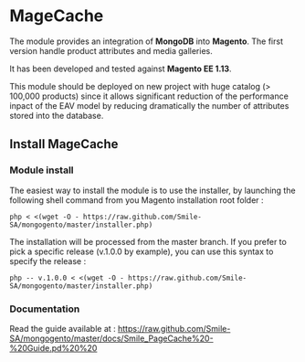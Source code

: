 # MageCache

The module provides an integration of **MongoDB** into **Magento**. The first version handle product attributes and media galleries.

It has been developed and tested against **Magento EE 1.13**.


This module should be deployed on new project with huge catalog (> 100,000 products) since it allows significant reduction of the performance inpact of the EAV model by reducing dramatically the number of attributes stored into the database.


## Install MageCache

### Module install

The easiest way to install the module is to use the installer, by launching the following shell command from you Magento installation root folder :

    php < <(wget -O - https://raw.github.com/Smile-SA/mongogento/master/installer.php)


The installation will be processed from the master branch. If you prefer to pick a specific release (v.1.0.0 by example), you can use this syntax to specify the release :

    php -- v.1.0.0 < <(wget -O - https://raw.github.com/Smile-SA/mongogento/master/installer.php)

### Documentation

Read the guide available at : https://raw.github.com/Smile-SA/mongogento/master/docs/Smile_PageCache%20-%20Guide.pd%20%20